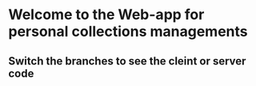 <h1>Welcome to the Web-app for personal collections managements</h1>

<h2>
    Switch the branches to see the cleint or server code
</h2>
